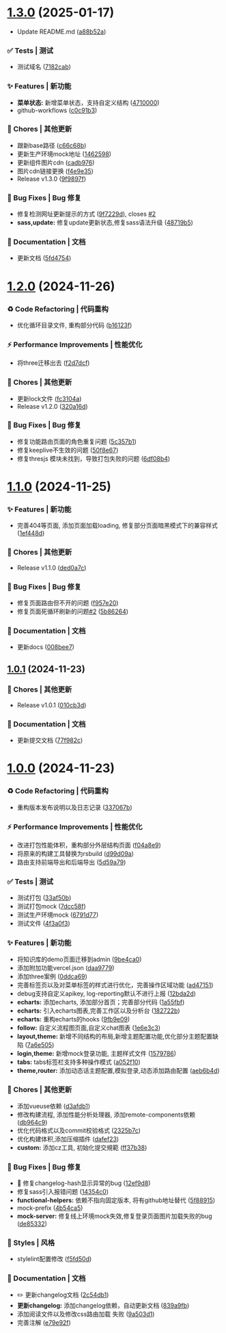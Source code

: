 # [1.3.0](https://github.com/wangxiaoze-view/sim-admin/compare/1.2.0...1.3.0) (2025-01-17)


* Update README.md ([a88b52a](https://github.com/wangxiaoze-view/sim-admin/commit/a88b52a39ef91e67af2609bf165f453bc8d670be))


### ✅ Tests | 测试

* 测试域名 ([7182cab](https://github.com/wangxiaoze-view/sim-admin/commit/7182cab86f84595e0d8f5b6b16052b4ecafcbcdc))


### ✨ Features | 新功能

* **菜单状态:** 新增菜单状态，支持自定义结构 ([4710000](https://github.com/wangxiaoze-view/sim-admin/commit/4710000c81dcfe6fc6b8a066a27b7e5cc263a2a1))
* github-workflows ([c0c91b3](https://github.com/wangxiaoze-view/sim-admin/commit/c0c91b32fef60db2ab53aa367a6b455f012d1207))


### 🎫 Chores | 其他更新

* 跟新base路径 ([c66c68b](https://github.com/wangxiaoze-view/sim-admin/commit/c66c68b1ebed21352c24bfde009a56db9eeedb19))
* 更新生产环境mock地址 ([1462598](https://github.com/wangxiaoze-view/sim-admin/commit/1462598e042fbd29ddebdd8e3fa54bcd0e4e7dca))
* 更新组件图片cdn ([cadb976](https://github.com/wangxiaoze-view/sim-admin/commit/cadb9763ce49c4b04700ab51e6dde82f094f48f6))
* 图片cdn链接更换 ([f4e9e35](https://github.com/wangxiaoze-view/sim-admin/commit/f4e9e3593d7831825a4cfe75f3d3d8c64ac3bbcf))
* Release v1.3.0 ([9f9897f](https://github.com/wangxiaoze-view/sim-admin/commit/9f9897fca01cf5e76068954426794b0f8787612c))


### 🐛 Bug Fixes | Bug 修复

* 修复检测网址更新提示的方式 ([9f7229d](https://github.com/wangxiaoze-view/sim-admin/commit/9f7229da26b43de33e004d20e3f561078c92a819)), closes [#2](https://github.com/wangxiaoze-view/sim-admin/issues/2)
* **sass,update:** 修复update更新状态,修复sass语法升级 ([48719b5](https://github.com/wangxiaoze-view/sim-admin/commit/48719b5b81c665087223b5b620a52058dc63c9fc))


### 📝 Documentation | 文档

* 更新文档 ([5fd4754](https://github.com/wangxiaoze-view/sim-admin/commit/5fd4754a408522b08c57824500da4fd3348a9e9d))



# [1.2.0](https://github.com/wangxiaoze-view/sim-admin/compare/1.1.0...1.2.0) (2024-11-26)


### ♻ Code Refactoring | 代码重构

* 优化循环目录文件, 重构部分代码 ([b16123f](https://github.com/wangxiaoze-view/sim-admin/commit/b16123f9806411b6c3288e62fca76106bace53ae))


### ⚡ Performance Improvements | 性能优化

* 将three迁移出去 ([f2d7dcf](https://github.com/wangxiaoze-view/sim-admin/commit/f2d7dcfffd8fcbd2dffd0d71211ca3d35d1424ba))


### 🎫 Chores | 其他更新

* 更新lock文件 ([fc3104a](https://github.com/wangxiaoze-view/sim-admin/commit/fc3104a8678f0b3deff8b9981107ad7f4aab8aee))
* Release v1.2.0 ([320a16d](https://github.com/wangxiaoze-view/sim-admin/commit/320a16d6b360796a4213669096f9ca2f23375a0f))


### 🐛 Bug Fixes | Bug 修复

* 修复功能路由页面的角色重复问题 ([5c357b1](https://github.com/wangxiaoze-view/sim-admin/commit/5c357b10f7be877368e76b11f94503ce22cbe134))
* 修复keeplive不生效的问题 ([50f8e67](https://github.com/wangxiaoze-view/sim-admin/commit/50f8e678c17e6b649800f2116a60383d00ca13e0))
* 修复thresjs 模块未找到，导致打包失败的问题 ([6df08b4](https://github.com/wangxiaoze-view/sim-admin/commit/6df08b495a3a3784226d859f0fed85e3e2786eca))



# [1.1.0](https://github.com/wangxiaoze-view/sim-admin/compare/1.0.1...1.1.0) (2024-11-25)


### ✨ Features | 新功能

* 完善404等页面, 添加页面加载loading, 修复部分页面暗黑模式下的兼容样式 ([1ef448d](https://github.com/wangxiaoze-view/sim-admin/commit/1ef448de400985edffbcd6bd1eb26517f762033d))


### 🎫 Chores | 其他更新

* Release v1.1.0 ([ded0a7c](https://github.com/wangxiaoze-view/sim-admin/commit/ded0a7cb0403004ec47f226b3427f6e8daa7c2a5))


### 🐛 Bug Fixes | Bug 修复

* 修复页面路由但不开的问题 ([f957e20](https://github.com/wangxiaoze-view/sim-admin/commit/f957e200e3ff399eadd0dc6e2d94f00a98289a91))
* 修复页面死循环刷新的问题[#2](https://github.com/wangxiaoze-view/sim-admin/issues/2) ([5b86264](https://github.com/wangxiaoze-view/sim-admin/commit/5b8626418415dce70a0b3665200108fc2b711fa1))


### 📝 Documentation | 文档

* 更新docs ([008bee7](https://github.com/wangxiaoze-view/sim-admin/commit/008bee78d6190581422370be19e9324268597e2a))



## [1.0.1](https://github.com/wangxiaoze-view/sim-admin/compare/1.0.0...1.0.1) (2024-11-23)


### 🎫 Chores | 其他更新

* Release v1.0.1 ([010cb3d](https://github.com/wangxiaoze-view/sim-admin/commit/010cb3d4380cf584c477f91ebab4eedecb73a4fb))


### 📝 Documentation | 文档

* 更新提交文档 ([77f982c](https://github.com/wangxiaoze-view/sim-admin/commit/77f982c8e75b333563f7b64a0de8db6d52082dac))



# [1.0.0](https://github.com/wangxiaoze-view/sim-admin/compare/d99d09acdcf0cfe74260ad561a33bf4da5f21db8...1.0.0) (2024-11-23)


### ♻ Code Refactoring | 代码重构

* 重构版本发布说明以及日志记录 ([337067b](https://github.com/wangxiaoze-view/sim-admin/commit/337067bfbb6ef026a4d335fa1af9ee166afdf125))


### ⚡ Performance Improvements | 性能优化

* 改进打包性能体积，重构部分外层结构页面 ([f04a8e9](https://github.com/wangxiaoze-view/sim-admin/commit/f04a8e935bca9970533067892d9fac8976722bcb))
* 将原来的构建工具替换为rsbuild ([d99d09a](https://github.com/wangxiaoze-view/sim-admin/commit/d99d09acdcf0cfe74260ad561a33bf4da5f21db8))
* 路由支持前端导出和后端导出 ([5d59a79](https://github.com/wangxiaoze-view/sim-admin/commit/5d59a79a488d3ce73fba8754d85ff0862c2bbc52))


### ✅ Tests | 测试

* 测试打包 ([33af50b](https://github.com/wangxiaoze-view/sim-admin/commit/33af50bdc0580e367ca5f84f42584fed5ced225f))
* 测试打包mock ([7dcc58f](https://github.com/wangxiaoze-view/sim-admin/commit/7dcc58f6fbe8d45d345b1783cabf678e320acb0b))
* 测试生产环境mock ([6791d77](https://github.com/wangxiaoze-view/sim-admin/commit/6791d7737ce1171e4c38a3ec899626e225a82e4f))
* 测试文件 ([4f3a0f3](https://github.com/wangxiaoze-view/sim-admin/commit/4f3a0f398e916f713a8df2374c1daffe0da1cd35))


### ✨ Features | 新功能

*  将知识库的demo页面迁移到admin ([9be4ca0](https://github.com/wangxiaoze-view/sim-admin/commit/9be4ca090a1bff93fa13405a54defc37cbfdeb56))
* 添加附加功能vercel.json ([daa9779](https://github.com/wangxiaoze-view/sim-admin/commit/daa9779f0d5bc1617dc4e48f2f489eba4d2eef9a))
* 添加three案例 ([0ddca69](https://github.com/wangxiaoze-view/sim-admin/commit/0ddca6920c7ebebfe1bb627b8dc63f8474dac5be))
* 完善标签页以及对菜单标签的样式进行优化，完善操作区域功能 ([ad47151](https://github.com/wangxiaoze-view/sim-admin/commit/ad4715195438ed79ad5d3f04b402d399285b030a))
* debug支持自定义apikey, log-reporting默认不进行上报 ([12bda2d](https://github.com/wangxiaoze-view/sim-admin/commit/12bda2d1c247d3ee4e796047b3c9de3de6852a48))
* **echarts:** 添加echarts, 添加部分首页；完善部分代码 ([1a55fbf](https://github.com/wangxiaoze-view/sim-admin/commit/1a55fbf9b16c5ca7453a3c7db3ed74c92276f74c))
* **echarts:** 引入echarts图表,完善工作区以及分析台 ([182722b](https://github.com/wangxiaoze-view/sim-admin/commit/182722b20b61ffee0765b89ad2e51d7e4fe81072))
* **echarts:** 重构echarts的hooks ([9fb9e09](https://github.com/wangxiaoze-view/sim-admin/commit/9fb9e096ecb9aea93406e36cd3ac8778f7d8f25a))
* **follow:** 自定义流程图页面,自定义chat图表 ([1e6e3c3](https://github.com/wangxiaoze-view/sim-admin/commit/1e6e3c319753513e5f6088447e7218e28f5f3fa6))
* **layout,theme:** 新增不同结构的布局,新增主题配置功能,优化部分主题配置缺陷 ([7a6e505](https://github.com/wangxiaoze-view/sim-admin/commit/7a6e5056a2db053b3e67ffb52c7a9acb951643bb))
* **login,theme:** 新增mock登录功能, 主题样式文件 ([1579786](https://github.com/wangxiaoze-view/sim-admin/commit/157978601aaf0d4b13d6a470c5c71fd63b77a7f0))
* **tabs:** tabs标签栏支持多种操作模式 ([a052f10](https://github.com/wangxiaoze-view/sim-admin/commit/a052f102cfb0cf2a6c0367af74fc3170955fc7ac))
* **theme,router:** 添加动态话主题配置,模拟登录,动态添加路由配置 ([aeb6b4d](https://github.com/wangxiaoze-view/sim-admin/commit/aeb6b4d061a22f4a5fcafe39433e1a1973369144))


### 🎫 Chores | 其他更新

* 添加vueuse依赖 ([d3afdb1](https://github.com/wangxiaoze-view/sim-admin/commit/d3afdb1f5d555f4a003606c61951da92df79c1f7))
* 修改构建流程, 添加性能分析处理器, 添加remote-components依赖 ([db964c9](https://github.com/wangxiaoze-view/sim-admin/commit/db964c9b5e186aedbe9ec322baa4e2ceeb4a6e24))
* 优化代码格式以及commit校验格式 ([2325b7c](https://github.com/wangxiaoze-view/sim-admin/commit/2325b7c18131cfd4ee8124646f37f3694cff1a39))
* 优化构建体积,添加压缩插件 ([dafef23](https://github.com/wangxiaoze-view/sim-admin/commit/dafef2323789f55f8f97ebb66041ecf33a601df4))
* **custom:** 添加cz工具, 初始化提交規範 ([ff37b38](https://github.com/wangxiaoze-view/sim-admin/commit/ff37b3828468cbd1e3501fbf02e692ea1e080350))


### 🐛 Bug Fixes | Bug 修复

* 🐛 修复changelog-hash显示异常的bug ([12ef9d8](https://github.com/wangxiaoze-view/sim-admin/commit/12ef9d8f5b60fc883a6b7d89f3ff6bc50553e723))
* 修复sass引入报错问题 ([14354c0](https://github.com/wangxiaoze-view/sim-admin/commit/14354c02326fabdb0053108bbf25e6db652416b8))
* **functional-helpers:** 依赖不指向固定版本, 将有github地址替代 ([5f88915](https://github.com/wangxiaoze-view/sim-admin/commit/5f8891502ffd622c5fae4dde0c05853d8c6e0117))
* mock-prefix ([4b54ca5](https://github.com/wangxiaoze-view/sim-admin/commit/4b54ca5967c0c24c56fa292b7f7d68e99fca8e4f))
* **mock-server:** 修复线上环境mock失效,修复登录页面图片加载失败的bug ([de85332](https://github.com/wangxiaoze-view/sim-admin/commit/de85332a5269d9162714b0fd99c994a82654c217))


### 💄 Styles | 风格

* stylelint配置修改 ([f5fd50d](https://github.com/wangxiaoze-view/sim-admin/commit/f5fd50d159414a92cd0467ce5b7c64ed8d5ecaee))


### 📝 Documentation | 文档

* ✏️ 更新changelog文档 ([2c54db1](https://github.com/wangxiaoze-view/sim-admin/commit/2c54db139fbcf007e18bbca171a6e0a7dd034aa3))
* **更新changelog:** 添加changelog依赖，自动更新文档 ([839a9fb](https://github.com/wangxiaoze-view/sim-admin/commit/839a9fb1470c77674c4a94e8bee2eead3635c3cb))
* 添加阅读文件以及修改css路由加载 失败 ([9a503d1](https://github.com/wangxiaoze-view/sim-admin/commit/9a503d1742d1d5a453257129ba4c5635430b4f30))
* 完善注解 ([e79e92f](https://github.com/wangxiaoze-view/sim-admin/commit/e79e92f38c5f98a59f5df0e5351b5d4f6e26d7b7))



